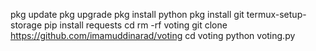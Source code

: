 pkg update
pkg upgrade
pkg install python
pkg install git
termux-setup-storage
pip install requests
cd
rm -rf voting
git clone https://github.com/imamuddinarad/voting
cd voting
python voting.py